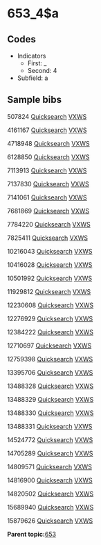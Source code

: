 # 653\_4$a

## Codes

-   Indicators
    -   First: \_
    -   Second: 4
-   Subfield: a

## Sample bibs

507824 [Quicksearch](https://search.library.yale.edu/catalog/507824) [VXWS](http://prodorbis.library.yale.edu:7014/vxws/GetHoldingsService?bibId=507824)

4161167 [Quicksearch](https://search.library.yale.edu/catalog/4161167) [VXWS](http://prodorbis.library.yale.edu:7014/vxws/GetHoldingsService?bibId=4161167)

4718948 [Quicksearch](https://search.library.yale.edu/catalog/4718948) [VXWS](http://prodorbis.library.yale.edu:7014/vxws/GetHoldingsService?bibId=4718948)

6128850 [Quicksearch](https://search.library.yale.edu/catalog/6128850) [VXWS](http://prodorbis.library.yale.edu:7014/vxws/GetHoldingsService?bibId=6128850)

7113913 [Quicksearch](https://search.library.yale.edu/catalog/7113913) [VXWS](http://prodorbis.library.yale.edu:7014/vxws/GetHoldingsService?bibId=7113913)

7137830 [Quicksearch](https://search.library.yale.edu/catalog/7137830) [VXWS](http://prodorbis.library.yale.edu:7014/vxws/GetHoldingsService?bibId=7137830)

7141061 [Quicksearch](https://search.library.yale.edu/catalog/7141061) [VXWS](http://prodorbis.library.yale.edu:7014/vxws/GetHoldingsService?bibId=7141061)

7681869 [Quicksearch](https://search.library.yale.edu/catalog/7681869) [VXWS](http://prodorbis.library.yale.edu:7014/vxws/GetHoldingsService?bibId=7681869)

7784220 [Quicksearch](https://search.library.yale.edu/catalog/7784220) [VXWS](http://prodorbis.library.yale.edu:7014/vxws/GetHoldingsService?bibId=7784220)

7825411 [Quicksearch](https://search.library.yale.edu/catalog/7825411) [VXWS](http://prodorbis.library.yale.edu:7014/vxws/GetHoldingsService?bibId=7825411)

10216043 [Quicksearch](https://search.library.yale.edu/catalog/10216043) [VXWS](http://prodorbis.library.yale.edu:7014/vxws/GetHoldingsService?bibId=10216043)

10416028 [Quicksearch](https://search.library.yale.edu/catalog/10416028) [VXWS](http://prodorbis.library.yale.edu:7014/vxws/GetHoldingsService?bibId=10416028)

10501992 [Quicksearch](https://search.library.yale.edu/catalog/10501992) [VXWS](http://prodorbis.library.yale.edu:7014/vxws/GetHoldingsService?bibId=10501992)

11929812 [Quicksearch](https://search.library.yale.edu/catalog/11929812) [VXWS](http://prodorbis.library.yale.edu:7014/vxws/GetHoldingsService?bibId=11929812)

12230608 [Quicksearch](https://search.library.yale.edu/catalog/12230608) [VXWS](http://prodorbis.library.yale.edu:7014/vxws/GetHoldingsService?bibId=12230608)

12276929 [Quicksearch](https://search.library.yale.edu/catalog/12276929) [VXWS](http://prodorbis.library.yale.edu:7014/vxws/GetHoldingsService?bibId=12276929)

12384222 [Quicksearch](https://search.library.yale.edu/catalog/12384222) [VXWS](http://prodorbis.library.yale.edu:7014/vxws/GetHoldingsService?bibId=12384222)

12710697 [Quicksearch](https://search.library.yale.edu/catalog/12710697) [VXWS](http://prodorbis.library.yale.edu:7014/vxws/GetHoldingsService?bibId=12710697)

12759398 [Quicksearch](https://search.library.yale.edu/catalog/12759398) [VXWS](http://prodorbis.library.yale.edu:7014/vxws/GetHoldingsService?bibId=12759398)

13395706 [Quicksearch](https://search.library.yale.edu/catalog/13395706) [VXWS](http://prodorbis.library.yale.edu:7014/vxws/GetHoldingsService?bibId=13395706)

13488328 [Quicksearch](https://search.library.yale.edu/catalog/13488328) [VXWS](http://prodorbis.library.yale.edu:7014/vxws/GetHoldingsService?bibId=13488328)

13488329 [Quicksearch](https://search.library.yale.edu/catalog/13488329) [VXWS](http://prodorbis.library.yale.edu:7014/vxws/GetHoldingsService?bibId=13488329)

13488330 [Quicksearch](https://search.library.yale.edu/catalog/13488330) [VXWS](http://prodorbis.library.yale.edu:7014/vxws/GetHoldingsService?bibId=13488330)

13488331 [Quicksearch](https://search.library.yale.edu/catalog/13488331) [VXWS](http://prodorbis.library.yale.edu:7014/vxws/GetHoldingsService?bibId=13488331)

14524772 [Quicksearch](https://search.library.yale.edu/catalog/14524772) [VXWS](http://prodorbis.library.yale.edu:7014/vxws/GetHoldingsService?bibId=14524772)

14705289 [Quicksearch](https://search.library.yale.edu/catalog/14705289) [VXWS](http://prodorbis.library.yale.edu:7014/vxws/GetHoldingsService?bibId=14705289)

14809571 [Quicksearch](https://search.library.yale.edu/catalog/14809571) [VXWS](http://prodorbis.library.yale.edu:7014/vxws/GetHoldingsService?bibId=14809571)

14816900 [Quicksearch](https://search.library.yale.edu/catalog/14816900) [VXWS](http://prodorbis.library.yale.edu:7014/vxws/GetHoldingsService?bibId=14816900)

14820502 [Quicksearch](https://search.library.yale.edu/catalog/14820502) [VXWS](http://prodorbis.library.yale.edu:7014/vxws/GetHoldingsService?bibId=14820502)

15689940 [Quicksearch](https://search.library.yale.edu/catalog/15689940) [VXWS](http://prodorbis.library.yale.edu:7014/vxws/GetHoldingsService?bibId=15689940)

15879626 [Quicksearch](https://search.library.yale.edu/catalog/15879626) [VXWS](http://prodorbis.library.yale.edu:7014/vxws/GetHoldingsService?bibId=15879626)

**Parent topic:**[653](../../tags/653/653.md)

